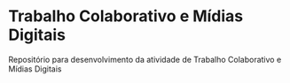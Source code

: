 # Trabalho Colaborativo e Mídias Digitais
Repositório para desenvolvimento da atividade de Trabalho Colaborativo e Mídias Digitais
